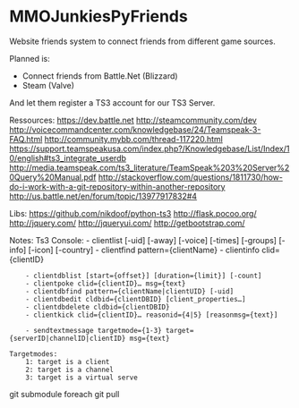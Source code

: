 MMOJunkiesPyFriends
===================

Website friends system to connect friends from different game sources.

Planned is:
- Connect friends from Battle.Net (Blizzard)
- Steam (Valve)

And let them register a TS3 account for our TS3 Server.


Ressources:
https://dev.battle.net
http://steamcommunity.com/dev
http://voicecommandcenter.com/knowledgebase/24/Teamspeak-3-FAQ.html
http://community.mybb.com/thread-117220.html
https://support.teamspeakusa.com/index.php?/Knowledgebase/List/Index/10/english#ts3_integrate_userdb
http://media.teamspeak.com/ts3_literature/TeamSpeak%203%20Server%20Query%20Manual.pdf
http://stackoverflow.com/questions/1811730/how-do-i-work-with-a-git-repository-within-another-repository
http://us.battle.net/en/forum/topic/13977917832#4

Libs:
https://github.com/nikdoof/python-ts3
http://flask.pocoo.org/
http://jquery.com/
http://jqueryui.com/
http://getbootstrap.com/

Notes:
	Ts3 Console:
		- clientlist [-uid] [-away] [-voice] [-times] [-groups] [-info] [-icon] [-country]
		- clientfind pattern={clientName}
		- clientinfo clid={clientID} 

		- clientdblist [start={offset}] [duration={limit}] [-count]
		- clientpoke clid={clientID}… msg={text}
		- clientdbfind pattern={clientName|clientUID} [-uid]
		- clientdbedit cldbid={clientDBID} [client_properties…]
		- clientdbdelete cldbid={clientDBID}
		- clientkick clid={clientID}… reasonid={4|5} [reasonmsg={text}]

		- sendtextmessage targetmode={1-3} target={serverID|channelID|clientID} msg={text}

	Targetmodes:
		1: target is a client
		2: target is a channel
		3: target is a virtual serve


git submodule foreach git pull